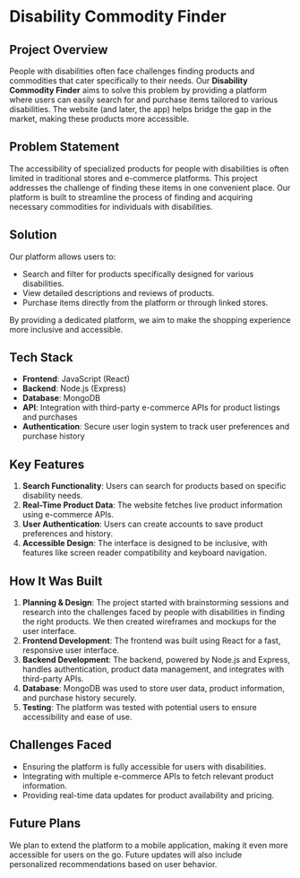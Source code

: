 # Disability Commodity Finder

## Project Overview

People with disabilities often face challenges finding products and commodities that cater specifically to their needs. Our **Disability Commodity Finder** aims to solve this problem by providing a platform where users can easily search for and purchase items tailored to various disabilities. The website (and later, the app) helps bridge the gap in the market, making these products more accessible.

## Problem Statement

The accessibility of specialized products for people with disabilities is often limited in traditional stores and e-commerce platforms. This project addresses the challenge of finding these items in one convenient place. Our platform is built to streamline the process of finding and acquiring necessary commodities for individuals with disabilities.

## Solution

Our platform allows users to:
- Search and filter for products specifically designed for various disabilities.
- View detailed descriptions and reviews of products.
- Purchase items directly from the platform or through linked stores.

By providing a dedicated platform, we aim to make the shopping experience more inclusive and accessible.

## Tech Stack

- **Frontend**: JavaScript (React)
- **Backend**: Node.js (Express)
- **Database**: MongoDB
- **API**: Integration with third-party e-commerce APIs for product listings and purchases
- **Authentication**: Secure user login system to track user preferences and purchase history

## Key Features

1. **Search Functionality**: Users can search for products based on specific disability needs.
2. **Real-Time Product Data**: The website fetches live product information using e-commerce APIs.
3. **User Authentication**: Users can create accounts to save product preferences and history.
4. **Accessible Design**: The interface is designed to be inclusive, with features like screen reader compatibility and keyboard navigation.

## How It Was Built

1. **Planning & Design**: The project started with brainstorming sessions and research into the challenges faced by people with disabilities in finding the right products. We then created wireframes and mockups for the user interface.
2. **Frontend Development**: The frontend was built using React for a fast, responsive user interface.
3. **Backend Development**: The backend, powered by Node.js and Express, handles authentication, product data management, and integrates with third-party APIs.
4. **Database**: MongoDB was used to store user data, product information, and purchase history securely.
5. **Testing**: The platform was tested with potential users to ensure accessibility and ease of use.

## Challenges Faced

- Ensuring the platform is fully accessible for users with disabilities.
- Integrating with multiple e-commerce APIs to fetch relevant product information.
- Providing real-time data updates for product availability and pricing.

## Future Plans

We plan to extend the platform to a mobile application, making it even more accessible for users on the go. Future updates will also include personalized recommendations based on user behavior.
